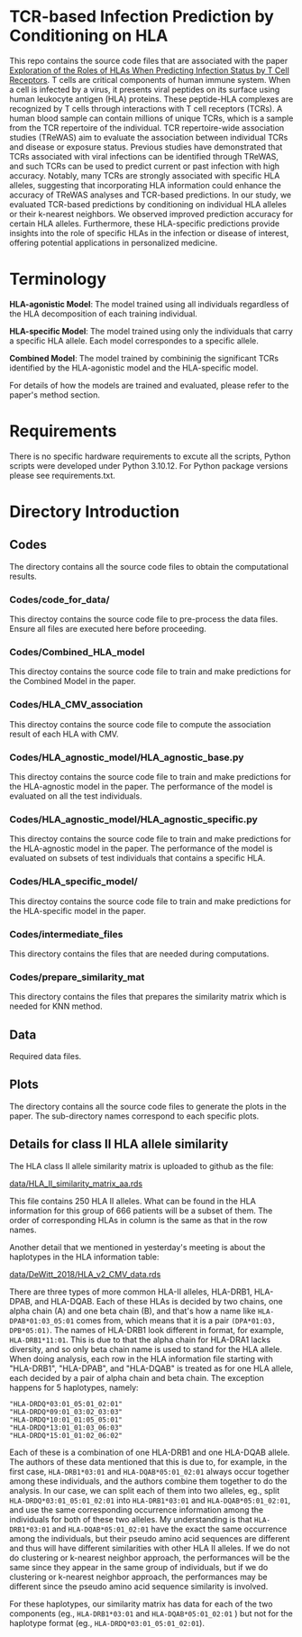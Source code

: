 # TCR-based Infection Prediction by Conditioning on HLA
This repo contains the source code files that are associated with the paper [Exploration of the Roles of HLAs When Predicting Infection Status by T Cell Receptors](https://www.biorxiv.org/content/10.1101/2024.11.18.624054v1). T cells are critical components of human immune system. When a cell is infected by a virus, it presents viral peptides on its surface using human leukocyte antigen (HLA) proteins. These peptide-HLA complexes are recognized by T cells through interactions with T cell receptors (TCRs). A human blood sample can contain millions of unique TCRs, which is a sample from the TCR repertoire of the individual. TCR repertoire-wide association studies (TReWAS) aim to evaluate the association between individual TCRs and disease or exposure status. Previous studies have demonstrated that TCRs associated with viral infections can be identified through TReWAS, and such TCRs can be used to predict current or past infection with high accuracy. Notably, many TCRs are strongly associated with specific HLA alleles, suggesting that incorporating HLA information could enhance the accuracy of TReWAS analyses and TCR-based predictions. In our study, we evaluated TCR-based predictions by conditioning on individual HLA alleles or their k-nearest neighbors. We observed improved prediction accuracy for certain HLA alleles. Furthermore, these HLA-specific predictions provide insights into the role of specific HLAs in the infection or disease of interest, offering potential applications in personalized medicine.

# Terminology
**HLA-agonistic Model**: The model trained using all individuals regardless of the HLA decomposition of each training individual.

**HLA-specific Model**: The model trained using only the individuals that carry a specific HLA allele. Each model correspondes to a specific allele.

**Combined Model**: The model trained by combininig the significant TCRs identified by the HLA-agonistic model and the HLA-specific model.

For details of how the models are trained and evaluated, please refer to the paper's method section.

# Requirements
There is no specific hardware requirements to excute all the scripts, Python scripts were developed under Python 3.10.12. For Python package versions please see requirements.txt. 

# Directory Introduction

## Codes
The directory contains all the source code files to obtain the computational results.

### Codes/code_for_data/
This directoy contains the source code file to pre-process the data files. Ensure all files are executed here before proceeding.

### Codes/Combined_HLA_model
This directoy contains the source code file to train and make predictions for the Combined Model in the paper.

### Codes/HLA_CMV_association
This directoy contains the source code file to compute the association result of each HLA with CMV. 

### Codes/HLA_agnostic_model/HLA_agnostic_base.py
This directoy contains the source code file to train and make predictions for the HLA-agnostic model in the paper. The performance of the model is evaluated on all the test individuals.

### Codes/HLA_agnostic_model/HLA_agnostic_specific.py
This directoy contains the source code file to train and make predictions for the HLA-agnostic model in the paper. The performance of the model is evaluated on subsets of test individuals that contains a specific HLA.

### Codes/HLA_specific_model/
This directoy contains the source code file to train and make predictions for the HLA-specific model in the paper.



### Codes/intermediate_files
This directory contains the files that are needed during computations.

### Codes/prepare_similarity_mat
This directory contains the files that prepares the similarity matrix which is needed for KNN method.

## Data
Required data files.

## Plots
The directory contains all the source code files to generate the plots in the paper. The sub-directory names correspond to each specific plots.

## Details for class II HLA allele similarity

The HLA class II allele similarity matrix is uploaded to github as the file:

[data/HLA_II_similarity_matrix_aa.rds](https://github.com/Sun-lab/conditional_TCR_prediction/blob/main/data/HLA_II_similarity_matrix_aa.rds)

This file contains 250 HLA II alleles. What can be found in the HLA information for this group of 666 patients will be a subset of them. 
The order of corresponding HLAs in column is the same as that in the row names. 

Another detail that we mentioned in yesterday's meeting is about the haplotypes in the HLA information table:

[data/DeWitt_2018/HLA_v2_CMV_data.rds](https://github.com/Sun-lab/conditional_TCR_prediction/blob/main/data/DeWitt_2018/HLA_v2_CMV_data.rds)

There are three types of more common HLA-II alleles, HLA-DRB1, HLA-DPAB, and HLA-DQAB. Each of these HLAs is decided by two chains, one alpha chain (A) and one beta chain (B), and that's how a name like ```HLA-DPAB*01:03_05:01``` comes from, which means that it is a pair ```(DPA*01:03, DPB*05:01)```. The names of HLA-DRB1 look different in format, for example,  ```HLA-DRB1*11:01```. This is due to that the alpha chain for HLA-DRA1 lacks diversity, and so only beta chain name is used to stand for the HLA allele. When doing analysis, each row in the HLA information file starting with "HLA-DRB1", "HLA-DPAB", and "HLA-DQAB" is treated as for one HLA allele, each decided by a pair of alpha chain and beta chain. The exception happens for 5 haplotypes, namely:

```
"HLA-DRDQ*03:01_05:01_02:01"
"HLA-DRDQ*09:01_03:02_03:03"
"HLA-DRDQ*10:01_01:05_05:01"
"HLA-DRDQ*13:01_01:03_06:03"
"HLA-DRDQ*15:01_01:02_06:02"
```

Each of these is a combination of one HLA-DRB1 and one HLA-DQAB allele. The authors of these data mentioned that this is due to, for example, in the first case, ```HLA-DRB1*03:01``` and ```HLA-DQAB*05:01_02:01``` always occur together among these individuals, and the authors combine them together to do the analysis. In our case, we can split each of them into two alleles, eg., split ```HLA-DRDQ*03:01_05:01_02:01``` into ```HLA-DRB1*03:01``` and ```HLA-DQAB*05:01_02:01```, and use the same corresponding occurrence information among the individuals for both of these two alleles. My understanding is that ```HLA-DRB1*03:01``` and ```HLA-DQAB*05:01_02:01``` have the exact the same occurrence among the individuals, but their pseudo amino acid sequences are different and thus will have different similarities with other HLA II alleles.  If we do not do clustering or k-nearest neighbor approach, the performances will be the same since they appear in the same group of individuals, but if we do clustering or k-nearest neighbor approach, the performances may be different since the pseudo amino acid sequence similarity is involved. 

For these haplotypes, our similarity matrix has data for each of the two components (eg., ```HLA-DRB1*03:01``` and ```HLA-DQAB*05:01_02:01``` ) but not for the haplotype format (eg., ```HLA-DRDQ*03:01_05:01_02:01```). 

